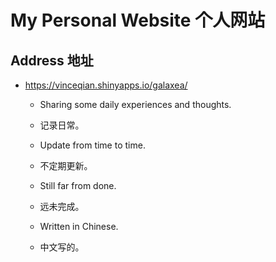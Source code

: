 # My Personal Website 个人网站


## Address 地址

- <https://vinceqian.shinyapps.io/galaxea/>

  - Sharing some daily experiences and thoughts.
  - 记录日常。
  
  - Update from time to time.
  - 不定期更新。

  - Still far from done.
  - 远未完成。

  - Written in Chinese.
  - 中文写的。
